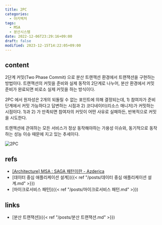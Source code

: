 ```yaml
---
title: 2PC
categories:
  - 아키텍처
tags:
  - MSA
  - 분산시스템
date: 2022-12-06T23:29:16+09:00
draft: false
modified: 2023-12-15T14:22:05+09:00
---
```


## content
2단계 커밋(Two Phase Commit) 으로 분산 트랜잭션 환경에서 트랜잭션을 구현하는 방법이다. 
트랜잭션의 커밋을 준비와 실제 동작의 2단계로 나누어, 분산 환경에서 커밋 준비가 완료되면 비로소 실제 커밋을 하는 방식이다.

2PC 에서 원자성은 2개의 되돌릴 수 없는 포인트에 의해 결정되는데, 1) 참여자가 준비 단계에서 커밋 가능하다고 답변하는 시점과 2) 코디네이터(리소스 매니저)가 커밋하는 시점이다. 1)과 2) 가 만족되면 참여자의 커밋이 어떤 사유로 실패하든, 반복적으로 커밋을 시도한다.

트랜잭션에 관여하는 모든 서비스가 정상 동작해야하는 가용성 이슈와, 동기적으로 동작하는 성능 이슈 때문에 지고 있는 추세이다.


![2PC](https://img1.daumcdn.net/thumb/R1280x0/?scode=mtistory2&fname=https%3A%2F%2Fblog.kakaocdn.net%2Fdn%2FcrJspK%2FbtqvAgfh88l%2Fm9kBx1Kn5qTQOB0aAjxwh1%2Fimg.png)

## refs
- [[Architecture] MSA : SAGA 패턴이란 - Azderica](https://azderica.github.io/01-architecture-msa/)
- [데이터 중심 애플리케이션 설계]({{< ref "/posts/데이터 중심 애플리케이션 설계.md" >}})
- [마이크로서비스 패턴]({{< ref "/posts/마이크로서비스 패턴.md" >}})


## links
- [분산 트랜잭션]({{< ref "/posts/분산 트랜잭션.md" >}})

